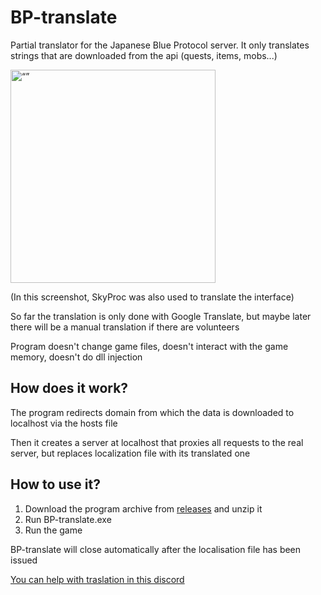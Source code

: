 # BP-translate

Partial translator for the Japanese Blue Protocol server. It only translates strings that are downloaded from the api (quests, items, mobs...)
 
<img src="https://i.imgur.com/PwC50La.png" alt= “” width="328" height="341">

(In this screenshot, SkyProc was also used to translate the interface)

So far the translation is only done with Google Translate, but maybe later there will be a manual translation if there are volunteers

Program doesn't change game files, doesn't interact with the game memory, doesn't do dll injection

## How does it work?

The program redirects domain from which the data is downloaded to localhost via the hosts file

Then it creates a server at localhost that proxies all requests to the real server, but replaces localization file with its translated one

## How to use it?

1. Download the program archive from [releases](https://github.com/ArtFect/BP-translate/releases) and unzip it
2. Run BP-translate.exe
3. Run the game

BP-translate will close automatically after the localisation file has been issued

[You can help with traslation in this discord](https://discord.gg/nVfDBy97aK) 
